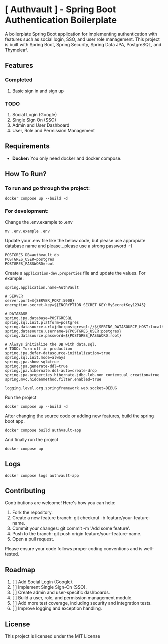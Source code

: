 # [ Authvault ] - Spring Boot Authentication Boilerplate

A boilerplate Spring Boot application for implementing authentication with features such as social login, SSO, and user role management. 
This project is built with Spring Boot, Spring Security, Spring Data JPA, PostgreSQL, and Thymeleaf.


## Features
### Completed
1. Basic sign in and sign up

### TODO
1. Social Login (Google)
2. Single Sign On (SSO)
3. Admin and User Dashboard
4. User, Role and Permission Management

## Requirements
- **Docker:** You only need docker and docker compose.

## How To Run?

### To run and go through the project:
```shell
docker compose up --build -d
```

### For development:
Change the .env.example to .env
```shell
mv .env.example .env
```

Update your .env file like the below code, but please use appropiate database name and please...please use a strong 
password :-) 
```
POSTGRES_DB=authvault_db
POSTGRES_USER=postgres
POSTGRES_PASSWORD=root
```
Create a ```application-dev.properties``` file and update the values. For example:

```
spring.application.name=AuthVault

# SERVER
server.port=${SERVER_PORT:5000}
encryption.secret-key=${ENCRYPTION_SECRET_KEY:MySecretKey12345}

# DATABASE
spring.jpa.database=POSTGRESQL
spring.sql.init.platform=postgres
spring.datasource.url=jdbc:postgresql://${SPRING_DATASOURCE_HOST:localhost}:${SPRING_DATASOURCE_PORT:5432}/${POSTGRES_DB:authvault_db}
spring.datasource.username=${POSTGRES_USER:postgres}
spring.datasource.password=${POSTGRES_PASSWORD:root}

# Always initialize the DB with data.sql.
# TODO: Turn off in production
spring.jpa.defer-datasource-initialization=true
spring.sql.init.mode=always
spring.jpa.show-sql=true
spring.jpa.generate-ddl=true
spring.jpa.hibernate.ddl-auto=create-drop
spring.jpa.properties.hibernate.jdbc.lob.non_contextual_creation=true
spring.mvc.hiddenmethod.filter.enabled=true

logging.level.org.springframework.web.socket=DEBUG

```

Run the project
```shell
docker compose up --build -d
```

After changing the source code or adding new features, build the spring boot app.
```shell
docker compose build authvault-app
```

And finally run the project
```shell
docker compose up
```

## Logs
```shell
docker compose logs authvault-app
```

## Contributing
Contributions are welcome! Here's how you can help:

1. Fork the repository.
2. Create a new feature branch: git checkout -b feature/your-feature-name.
3. Commit your changes: git commit -m 'Add some feature'.
4. Push to the branch: git push origin feature/your-feature-name.
5. Open a pull request.

Please ensure your code follows proper coding conventions and is well-tested.

## Roadmap
1. [ ] Add Social Login (Google).
2. [ ] Implement Single Sign-On (SSO).
3. [ ] Create admin and user-specific dashboards.
4. [ ] Build a user, role, and permission management module.
5. [ ] Add more test coverage, including security and integration tests.
6. [ ] Improve logging and exception handling.

## License
This project is licensed under the MIT License